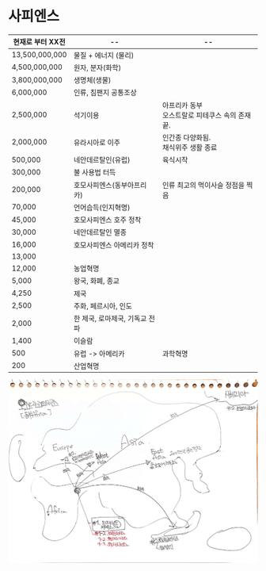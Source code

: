 # 사피엔스

| 현재로 부터 XX전 | --                             | --                                                 |
| ---------------- | ------------------------------ | -------------------------------------------------- |
| 13,500,000,000   | 물질 + 에너지 (물리)           |                                                    |
| 4,500,000,000    | 원자, 분자(화학)               |                                                    |
| 3,800,000,000    | 생명체(생물)                   |                                                    |
| 6,000,000        | 인류, 침팬지 공통조상          |                                                    |
| 2,500,000        | 석기이용                       | 아프리카 동부<br>오스트랄로 피테쿠스 속의 존재 끝. |
| 2,000,000        | 유라시아로 이주                | 인간종 다양화됨.<br>채식위주 생활 종료             |
| 500,000          | 네안데르탈인(유럽)             | 육식시작                                           |
| 300,000          | 불 사용법 터득                 |                                                    |
| 200,000          | 호모사피엔스(동부아프리카)     | 인류 최고의 먹이사슬 정점을 찍음                   |
| 70,000           | 언어습득(인지혁명)             |                                                    |
| 45,000           | 호모사피엔스 호주 정착         |                                                    |
| 30,000           | 네안데르탈인 멸종              |                                                    |
| 16,000           | 호모사피엔스 아메리카 정착     |                                                    |
| 13,000           |                                |                                                    |
| 12,000           | 농업혁명                       |                                                    |
| 5,000            | 왕국, 화폐, 종교               |                                                    |
| 4,250            | 제국                           |                                                    |
| 2,500            | 주화, 페르시아, 인도           |                                                    |
| 2,000            | 한 제국, 로마제국, 기독교 전파 |                                                    |
| 1,400            | 이슬람                         |                                                    |
| 500              | 유럽 -> 아메리카               | 과학혁명                                           |
| 200              | 산업혁명                       |                                                    |

<img src="사피엔스.jpg">

